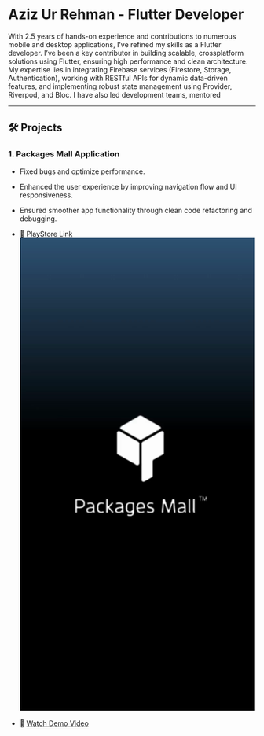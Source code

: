 # Aziz Ur Rehman - Flutter Developer

With 2.5 years of hands-on experience and contributions to numerous mobile and desktop applications, I’ve refined my skills as a Flutter developer. I’ve been a key contributor in building scalable, crossplatform solutions using Flutter, ensuring high performance and clean architecture. My expertise lies in integrating Firebase services (Firestore, Storage, Authentication), working with RESTful APIs for dynamic data-driven features, and implementing robust state management using Provider, Riverpod, and Bloc. I have also led development teams, mentored 

---

## 🛠 Projects

### 1. Packages Mall Application
- Fixed bugs and optimize performance.
- Enhanced the user experience by improving navigation flow and UI responsiveness.
- Ensured smoother app functionality through clean code refactoring and debugging.
- 🔗 [PlayStore Link](https://play.google.com/store/apps/details?id=com.packagesmall.packagesmallapp&pcampaignid=web_share)
[![Watch Demo](https://raw.githubusercontent.com/azizrh10/Aziz-Ur-Rehman---Flutter-Developer/main/packages-mall.png)](https://drive.google.com/file/d/1RrsTcfRt72AHuWVeFQfW-3WD7dN8mfzn/view?usp=sharing)

- 🎥 [Watch Demo Video](https://drive.google.com/file/d/1RrsTcfRt72AHuWVeFQfW-3WD7dN8mfzn/view?usp=sharing)

